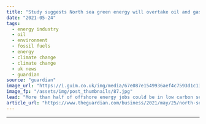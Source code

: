 ```yaml
---
title: "Study suggests North sea green energy will overtake oil and gas by 2030"
date: "2021-05-24"
tags: 
  - energy industry
  - oil
  - environment
  - fossil fuels
  - energy
  - climate change
  - climate change
  - uk news
  - guardian
source: "guardian"
image_url: "https://i.guim.co.uk/img/media/67e087e1549936aef4c7593d1c1386937ac2922a/0_249_6000_3600/master/6000.jpg?width=460&quality=85&auto=format&fit=max&s=539fb023edad2c0ef7337cd890b8dadf"
image_fp: "/assets/img/post_thumbnails/87.jpg"
lead: "More than half of offshore energy jobs could be in low carbon sectors, including wind and renewablesThe UK’s half-century legacy as a leading offshore oil and gas hub will be eclipsed by the North Sea’s fast-growing green energy industry within the n..."
article_url: "https://www.theguardian.com/business/2021/may/25/north-sea-green-energy-could-overtake-oil-and-gas-by-2030-says-study"
---
```


---
